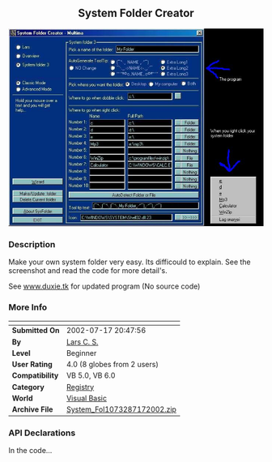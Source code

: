 ﻿<div align="center">

## System Folder Creator

<img src="PIC20027171522101180.jpg">
</div>

### Description

Make your own system folder very easy. Its difficould to explain. See the screenshot and read the code for more detail's.

See www.duxie.tk for updated program (No source code)
 
### More Info
 


<span>             |<span>
---                |---
**Submitted On**   |2002-07-17 20:47:56
**By**             |[Lars C\. S\.](https://github.com/Planet-Source-Code/PSCIndex/blob/master/ByAuthor/lars-c-s.md)
**Level**          |Beginner
**User Rating**    |4.0 (8 globes from 2 users)
**Compatibility**  |VB 5\.0, VB 6\.0
**Category**       |[Registry](https://github.com/Planet-Source-Code/PSCIndex/blob/master/ByCategory/registry__1-36.md)
**World**          |[Visual Basic](https://github.com/Planet-Source-Code/PSCIndex/blob/master/ByWorld/visual-basic.md)
**Archive File**   |[System\_Fol1073287172002\.zip](https://github.com/Planet-Source-Code/lars-c-s-system-folder-creator__1-36998/archive/master.zip)

### API Declarations

In the code...





